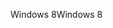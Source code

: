 <span data-ttu-id="171b3-101">Windows 8</span><span class="sxs-lookup"><span data-stu-id="171b3-101">Windows 8</span></span>